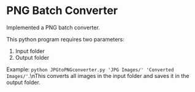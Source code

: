 # PNG Batch Converter
Implemented a PNG batch converter.

This python program requires two parameters:
1) Input folder
2) Output folder
   
Example: `python JPGtoPNGconverter.py 'JPG Images/' 'Converted Images/'`.\nThis converts all images in the input folder and saves it in the output folder. 
